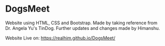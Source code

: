 # DogsMeet
Website using HTML, CSS and Bootstrap.
Made by taking reference from Dr. Angela Yu's TinDog.
Further updates and changes made by Himanshu.

Website Live on: https://realhim.github.io/DogsMeet/
